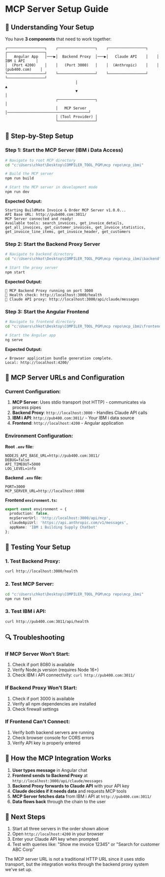 # MCP Server Setup Guide

## 🎯 **Understanding Your Setup**

You have **3 components** that need to work together:

```
┌─────────────────┐    ┌─────────────────┐    ┌─────────────────┐    ┌─────────────────┐
│   Angular App   │───▶│  Backend Proxy  │───▶│   Claude API    │    │   IBM i API     │
│  (Port 4200)    │    │   (Port 3000)   │    │  (Anthropic)    │    │ (pub400.com)    │
└─────────────────┘    └─────────────────┘    └─────────────────┘    └─────────────────┘
                                │                                              ▲
                                ▼                                              │
                       ┌─────────────────┐                                     │
                       │   MCP Server    │─────────────────────────────────────┘
                       │ (Tool Provider) │
                       └─────────────────┘
```

## 🚀 **Step-by-Step Setup**

### **Step 1: Start the MCP Server (IBM i Data Access)**

```bash
# Navigate to root MCP directory
cd "c:\Users\chkot\Desktop\COMPILER_TOOL_PGM\mcp repo\mcp_ibmi"

# Build the MCP server
npm run build

# Start the MCP server in development mode
npm run dev
```

**Expected Output:**
```
Starting BuildMate Invoice & Order MCP Server v1.0.0...
API Base URL: http://pub400.com:3011/
MCP Server connected and ready!
Available tools: search_invoices, get_invoice_details, get_all_invoices, get_customer_invoices, get_invoice_statistics, get_invoice_line_items, get_invoice_header, get_customers
```

### **Step 2: Start the Backend Proxy Server**

```bash
# Navigate to backend directory
cd "c:\Users\chkot\Desktop\COMPILER_TOOL_PGM\mcp repo\mcp_ibmi\backend"

# Start the proxy server
npm start
```

**Expected Output:**
```
🚀 MCP Backend Proxy running on port 3000
📍 Health check: http://localhost:3000/health
🤖 Claude API proxy: http://localhost:3000/api/claude/messages
```

### **Step 3: Start the Angular Frontend**

```bash
# Navigate to frontend directory
cd "c:\Users\chkot\Desktop\COMPILER_TOOL_PGM\mcp repo\mcp_ibmi\frontend"

# Start the Angular app
ng serve
```

**Expected Output:**
```
✔ Browser application bundle generation complete.
Local: http://localhost:4200/
```

## 🔧 **MCP Server URLs and Configuration**

### **Current Configuration:**

1. **MCP Server**: Uses stdio transport (not HTTP) - communicates via process pipes
2. **Backend Proxy**: `http://localhost:3000` - Handles Claude API calls
3. **IBM i API**: `http://pub400.com:3011/` - Your IBM i data source
4. **Frontend**: `http://localhost:4200` - Angular application

### **Environment Configuration:**

**Root `.env` file:**
```env
NODEJS_API_BASE_URL=http://pub400.com:3011/
DEBUG=false
API_TIMEOUT=5000
LOG_LEVEL=info
```

**Backend `.env` file:**
```env
PORT=3000
MCP_SERVER_URL=http://localhost:8080
```

**Frontend `environment.ts`:**
```typescript
export const environment = {
  production: false,
  mcpServerUrl: 'http://localhost:3000/api/mcp',
  claudeApiUrl: 'https://api.anthropic.com/v1/messages',
  appName: 'IBM i Building Supply Chatbot'
};
```

## 🧪 **Testing Your Setup**

### **1. Test Backend Proxy:**
```bash
curl http://localhost:3000/health
```

### **2. Test MCP Server:**
```bash
cd "c:\Users\chkot\Desktop\COMPILER_TOOL_PGM\mcp repo\mcp_ibmi"
npm run test
```

### **3. Test IBM i API:**
```bash
curl http://pub400.com:3011/api/health
```

## 🔍 **Troubleshooting**

### **If MCP Server Won't Start:**
1. Check if port 8080 is available
2. Verify Node.js version (requires Node 16+)
3. Check IBM i API connectivity: `curl http://pub400.com:3011/`

### **If Backend Proxy Won't Start:**
1. Check if port 3000 is available
2. Verify all npm dependencies are installed
3. Check firewall settings

### **If Frontend Can't Connect:**
1. Verify both backend servers are running
2. Check browser console for CORS errors
3. Verify API key is properly entered

## 🎯 **How the MCP Integration Works**

1. **User types message** in Angular chat
2. **Frontend sends to Backend Proxy** at `http://localhost:3000/api/claude/messages`
3. **Backend Proxy forwards to Claude API** with your API key
4. **Claude decides if it needs data** and requests MCP tools
5. **MCP Server fetches data** from IBM i API at `http://pub400.com:3011/`
6. **Data flows back** through the chain to the user

## 📝 **Next Steps**

1. Start all three servers in the order shown above
2. Open `http://localhost:4200` in your browser
3. Enter your Claude API key when prompted
4. Test with queries like: "Show me invoice 12345" or "Search for customer ABC Corp"

The MCP server URL is not a traditional HTTP URL since it uses stdio transport, but the integration works through the backend proxy system we've set up.